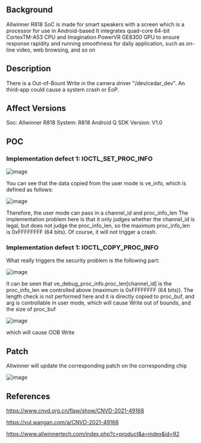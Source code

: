 ## Background
Allwinner R818 SoC is made for smart speakers with a screen which is a processor for use in Android-based
It integrates quad-core 64-bit CortexTM-A53 CPU and Imagination PowerVR GE8300 GPU to ensure response rapidity and
running smoothness for daily application, such as on-line video, web browsing, and so on

## Description
There is a Out-of-Bount Write in the camera driver "/dev/cedar_dev". An third-app could cause a system crash or EoP.

## Affect Versions
Soc: Allwinner R818 
System: R818 Android Q 
SDK Version: V1.0 

## POC

### Implementation defect 1: IOCTL_SET_PROC_INFO

![image](https://user-images.githubusercontent.com/13774458/129026059-d045299b-4640-4c7d-9cc5-7a1a3ff00f69.png)

You can see that the data copied from the user mode is ve_info, which is defined as follows:

![image](https://user-images.githubusercontent.com/13774458/129026124-30b0fa3d-c716-4a87-ae81-bdcb2bef4878.png)


Therefore, the user mode can pass in a channel_id and proc_info_len
The implementation problem here is that it only judges whether the channel_id is legal, but does not judge the proc_info_len, so the maximum proc_info_len is 0xFFFFFFFF (64 bits). Of course, it will not trigger a crash.

### Implementation defect 1: IOCTL_COPY_PROC_INFO

What really triggers the security problem is the following part:

![image](https://user-images.githubusercontent.com/13774458/129026261-c89c4afa-8065-4e92-8ea4-190ae31cd280.png)

It can be seen that ve_debug_proc_info.proc_len[channel_id] is the proc_info_len we controlled above (maximum is 0xFFFFFFFF (64 bits)). The length check is not performed here and it is directly copied to proc_buf, and arg is controllable in user mode, which will cause Write out of bounds, and the size of proc_buf

![image](https://user-images.githubusercontent.com/13774458/129026337-a5ed5ae9-1fa4-4456-be5d-74759eba5646.png)


which will cause OOB Write


## Patch

Allwinner will update the corresponding patch on the corresponding chip

![image](https://user-images.githubusercontent.com/13774458/129026429-322504ec-b03d-4731-9c21-3f4f4d184c52.png)


## References
https://www.cnvd.org.cn/flaw/show/CNVD-2021-49168

https://vul.wangan.com/a/CNVD-2021-49168

https://www.allwinnertech.com/index.php?c=product&a=index&id=92
